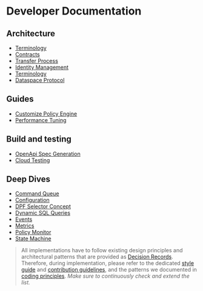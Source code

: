 # Developer Documentation

## Architecture
- [Terminology](terminology.md)
- [Contracts](contracts.md)
- [Transfer Process](transfer-process)
- [Identity Management](identity-management.md)
- [Terminology](terminology.md)
- [Dataspace Protocol](ids-dataspace-protocol/)

## Guides
- [Customize Policy Engine](policy-engine.md)
- [Performance Tuning](performance-tuning.md)

## Build and testing
- [OpenApi Spec Generation](openapi.md)
- [Cloud Testing](cloud_testing.md)

## Deep Dives
- [Command Queue](command-queue.md)
- [Configuration](configuration.md)
- [DPF Selector Concept](dpf_selector.md)
- [Dynamic SQL Queries](sql_queries.md)
- [Events](events.md)
- [Metrics](metrics.md)
- [Policy Monitor](policy-monitor.md)
- [State Machine](state-machine.md)


> All implementations have to follow existing design principles and architectural patterns that are provided as
> [Decision Records](decision-records/README.md). Therefore, during implementation, please refer to the dedicated
> [style guide](https://github.com/eclipse-edc/.github/blob/main/contributing/styleguide.md) and
> [contribution guidelines](https://github.com/eclipse-edc/.github/blob/main/CONTRIBUTING.md), and the patterns we
> documented in [coding principles](https://github.com/eclipse-edc/.github/blob/main/contributing/coding-principles.md).
> _Make sure to continuously check and extend the list._

